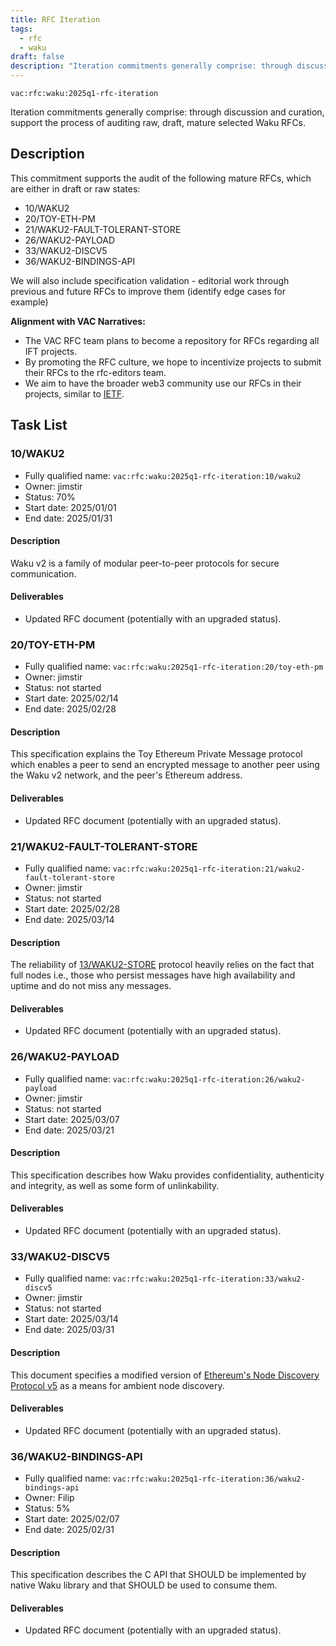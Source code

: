 ```yaml
---
title: RFC Iteration
tags:
  - rfc
  - waku
draft: false
description: "Iteration commitments generally comprise: through discussion and curation, support the process of auditing raw, draft, mature selected Waku RFCs."
---
```


`vac:rfc:waku:2025q1-rfc-iteration`

Iteration commitments generally comprise:
through discussion and curation,
support the process of auditing raw, draft, mature selected Waku RFCs.

## Description

This commitment supports the audit of the following mature RFCs, which are 
either in draft or raw states:
- 10/WAKU2 
- 20/TOY-ETH-PM
- 21/WAKU2-FAULT-TOLERANT-STORE
- 26/WAKU2-PAYLOAD
- 33/WAKU2-DISCV5
- 36/WAKU2-BINDINGS-API

We will also include specification validation - 
editorial work through previous and future RFCs to improve them
(identify edge cases for example)

**Alignment with VAC Narratives:**

- The VAC RFC team plans to become a repository
for RFCs regarding all IFT 
  projects.
- By promoting the RFC culture,
we hope to incentivize projects to submit their RFCs
to the rfc-editors team.
- We aim to have the broader web3 community use our RFCs
in their projects, similar to [IETF](https://www.ietf.org/).

## Task List

### 10/WAKU2

- Fully qualified name: 
  `vac:rfc:waku:2025q1-rfc-iteration:10/waku2`
- Owner: jimstir
- Status: 70%
- Start date: 2025/01/01
- End date: 2025/01/31

#### Description

Waku v2 is a family of modular peer-to-peer protocols for secure communication.

#### Deliverables

- Updated RFC document (potentially with an upgraded status).


### 20/TOY-ETH-PM

- Fully qualified name: 
  `vac:rfc:waku:2025q1-rfc-iteration:20/toy-eth-pm`
- Owner: jimstir
- Status: not started
- Start date: 2025/02/14
- End date: 2025/02/28

#### Description

This specification explains the Toy Ethereum Private Message protocol
which enables a peer to send an encrypted message to another peer
using the Waku v2 network, and the peer's Ethereum address.

#### Deliverables

- Updated RFC document (potentially with an upgraded status).


### 21/WAKU2-FAULT-TOLERANT-STORE

- Fully qualified name: 
  `vac:rfc:waku:2025q1-rfc-iteration:21/waku2-fault-tolerant-store`
- Owner: jimstir
- Status: not started
- Start date: 2025/02/28
- End date: 2025/03/14

#### Description

The reliability of [13/WAKU2-STORE](https://rfc.vac.dev/waku/standards/core/13/store) protocol heavily relies on the fact
that full nodes i.e., those who persist messages have high availability
and uptime and do not miss any messages.

#### Deliverables

- Updated RFC document (potentially with an upgraded status).


### 26/WAKU2-PAYLOAD

- Fully qualified name: 
  `vac:rfc:waku:2025q1-rfc-iteration:26/waku2-payload`
- Owner: jimstir
- Status: not started
- Start date: 2025/03/07
- End date: 2025/03/21

#### Description

This specification describes how Waku provides confidentiality, authenticity
and integrity, as well as some form of unlinkability.

#### Deliverables

- Updated RFC document (potentially with an upgraded status).


### 33/WAKU2-DISCV5

- Fully qualified name: 
  `vac:rfc:waku:2025q1-rfc-iteration:33/waku2-discv5`
- Owner: jimstir
- Status: not started
- Start date: 2025/03/14
- End date: 2025/03/31

#### Description

This document specifies a modified version of [Ethereum's Node Discovery Protocol v5](https://github.com/ethereum/devp2p/blob/master/discv5/discv5.md)
as a means for ambient node discovery.

#### Deliverables

- Updated RFC document (potentially with an upgraded status).


### 36/WAKU2-BINDINGS-API

- Fully qualified name: 
  `vac:rfc:waku:2025q1-rfc-iteration:36/waku2-bindings-api`
- Owner: Filip
- Status: 5%
- Start date: 2025/02/07
- End date: 2025/02/31

#### Description

This specification describes the C API that SHOULD be implemented by native Waku library
and that SHOULD be used to consume them.

#### Deliverables

- Updated RFC document (potentially with an upgraded status).